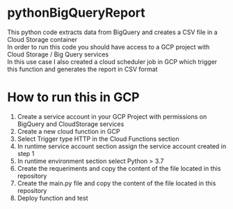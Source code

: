 # pythonBigQueryReport
This python code extracts data from BigQuery and creates a CSV file in a Cloud Storage container  
In order to run this code you should have access to a GCP project with Cloud Storage / Big Query services  
In this use case I also created a cloud scheduler job in GCP which trigger this function and generates the report in CSV format  


# How to run this in GCP

1. Create a service account in your GCP Project with permissions on BigQuery and CloudStorage services
2. Create a new cloud function in GCP
3. Select Trigger type HTTP in the Cloud Functions section
4. In runtime service account section assign the service account created in step 1
5. In runtime environment section select Python > 3.7
6. Create the requeriments and copy the content of the file located in this repository
7. Create the main.py file and copy the content of the file located in this repository
8. Deploy function and test
    
